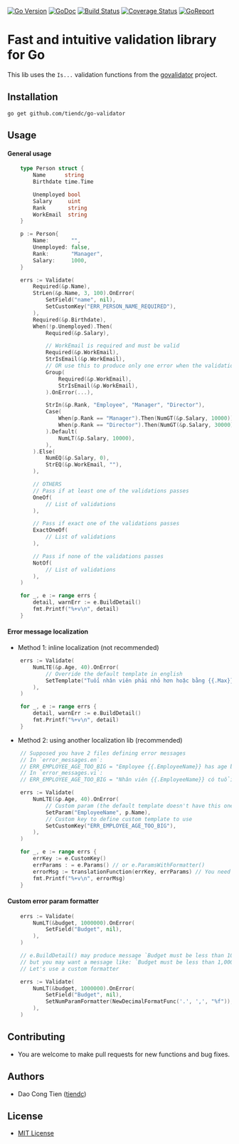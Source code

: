 [![Go Version][gover-img]][gover] [![GoDoc][doc-img]][doc] [![Build Status][ci-img]][ci] [![Coverage Status][cov-img]][cov] [![GoReport][rpt-img]][rpt]

# Fast and intuitive validation library for Go

This lib uses the `Is...` validation functions from the [govalidator](https://github.com/asaskevich/govalidator) project.

## Installation

```shell
go get github.com/tiendc/go-validator
```

## Usage

#### General usage
```go
    type Person struct {
        Name      string
        Birthdate time.Time

        Unemployed bool
        Salary     uint
        Rank       string
        WorkEmail  string
    }

    p := Person{
        Name:       "",
        Unemployed: false,
        Rank:       "Manager",
        Salary:     1000,
    }

    errs := Validate(
        Required(&p.Name),
        StrLen(&p.Name, 3, 100).OnError(
            SetField("name", nil),
            SetCustomKey("ERR_PERSON_NAME_REQUIRED"),
        ),
        Required(&p.Birthdate),
        When(!p.Unemployed).Then(
            Required(&p.Salary),

            // WorkEmail is required and must be valid
            Required(&p.WorkEmail),
            StrIsEmail(&p.WorkEmail),
            // OR use this to produce only one error when the validation fails
            Group(
                Required(&p.WorkEmail),
                StrIsEmail(&p.WorkEmail),
            ).OnError(...),

            StrIn(&p.Rank, "Employee", "Manager", "Director"),
            Case(
                When(p.Rank == "Manager").Then(NumGT(&p.Salary, 10000)),
                When(p.Rank == "Director").Then(NumGT(&p.Salary, 30000)),
            ).Default(
                NumLT(&p.Salary, 10000),
            ),
        ).Else(
            NumEQ(&p.Salary, 0),
            StrEQ(&p.WorkEmail, ""),
        ),

        // OTHERS
        // Pass if at least one of the validations passes
        OneOf(
            // List of validations
        ),

        // Pass if exact one of the validations passes
        ExactOneOf(
            // List of validations
        ),

        // Pass if none of the validations passes
        NotOf(
            // List of validations
        ),
    )

    for _, e := range errs {
        detail, warnErr := e.BuildDetail()
        fmt.Printf("%+v\n", detail)
    }
```

#### Error message localization

- Method 1: inline localization (not recommended)
```go
    errs := Validate(
        NumLTE(&p.Age, 40).OnError(
            // Override the default template in english
            SetTemplate("Tuổi nhân viên phải nhỏ hơn hoặc bằng {{.Max}}"),
        ),
    )

    for _, e := range errs {
        detail, warnErr := e.BuildDetail()
        fmt.Printf("%+v\n", detail)
    }
```

- Method 2: using another localization lib (recommended)
```go
    // Supposed you have 2 files defining error messages
    // In `error_messages.en`:
    // ERR_EMPLOYEE_AGE_TOO_BIG = "Employee {{.EmployeeName}} has age bigger than {{.Max}}"
    // In `error_messages.vi`:
    // ERR_EMPLOYEE_AGE_TOO_BIG = "Nhân viên {{.EmployeeName}} có tuổi lớn hơn {{.Max}}"

    errs := Validate(
        NumLTE(&p.Age, 40).OnError(
            // Custom param (the default template doesn't have this one)
            SetParam("EmployeeName", p.Name),
            // Custom key to define custom template to use
            SetCustomKey("ERR_EMPLOYEE_AGE_TOO_BIG"),
        ),
    )

    for _, e := range errs {
        errKey := e.CustomKey()
        errParams : = e.Params() // or e.ParamsWithFormatter()
        errorMsg := translationFunction(errKey, errParams) // You need to provide this function
        fmt.Printf("%+v\n", errorMsg)
    }
```

#### Custom error param formatter

```go
    errs := Validate(
        NumLT(&budget, 1000000).OnError(
            SetField("Budget", nil),
        ),
    )

    // e.BuildDetail() may produce message `Budget must be less than 1000000`,
    // but you may want a message like: `Budget must be less than 1,000,000`.
    // Let's use a custom formatter

    errs := Validate(
        NumLT(&budget, 1000000).OnError(
            SetField("Budget", nil),
            SetNumParamFormatter(NewDecimalFormatFunc('.', ',', "%f")),
        ),
    )
```

## Contributing

- You are welcome to make pull requests for new functions and bug fixes.

## Authors

- Dao Cong Tien ([tiendc](https://github.com/tiendc))

## License

- [MIT License](LICENSE)

[doc-img]: https://pkg.go.dev/badge/github.com/tiendc/go-validator
[doc]: https://pkg.go.dev/github.com/tiendc/go-validator
[gover-img]: https://img.shields.io/badge/Go-%3E%3D%201.20-blue
[gover]: https://img.shields.io/badge/Go-%3E%3D%201.20-blue
[ci-img]: https://github.com/tiendc/go-validator/actions/workflows/go.yml/badge.svg
[ci]: https://github.com/tiendc/go-validator/actions/workflows/go.yml
[cov-img]: https://codecov.io/gh/tiendc/go-validator/branch/main/graph/badge.svg
[cov]: https://codecov.io/gh/tiendc/go-validator
[rpt-img]: https://goreportcard.com/badge/github.com/tiendc/go-validator
[rpt]: https://goreportcard.com/report/github.com/tiendc/go-validator